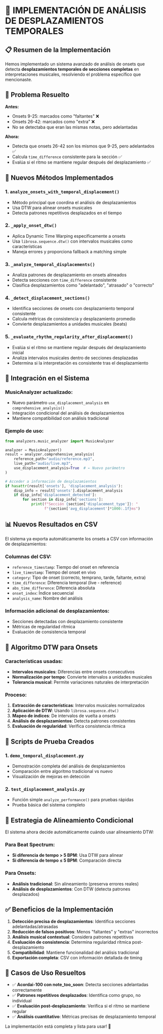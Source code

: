 # 🎯 IMPLEMENTACIÓN DE ANÁLISIS DE DESPLAZAMIENTOS TEMPORALES

## 📋 **Resumen de la Implementación**

Hemos implementado un sistema avanzado de análisis de onsets que detecta **desplazamientos temporales de secciones completas** en interpretaciones musicales, resolviendo el problema específico que mencionaste.

## 🎵 **Problema Resuelto**

**Antes:**
- Onsets 9-25: marcados como "faltantes" ❌
- Onsets 26-42: marcados como "extra" ❌
- No se detectaba que eran las mismas notas, pero adelantadas

**Ahora:**
- Detecta que onsets 26-42 son los mismos que 9-25, pero adelantados ✅
- Calcula `time_difference` consistente para la sección ✅
- Evalúa si el ritmo se mantiene regular después del desplazamiento ✅

## 🔧 **Nuevos Métodos Implementados**

### 1. **`analyze_onsets_with_temporal_displacement()`**
- Método principal que coordina el análisis de desplazamientos
- Usa DTW para alinear onsets musicales
- Detecta patrones repetitivos desplazados en el tiempo

### 2. **`_apply_onset_dtw()`**
- Aplica Dynamic Time Warping específicamente a onsets
- Usa `librosa.sequence.dtw()` con intervalos musicales como características
- Maneja errores y proporciona fallback a matching simple

### 3. **`_analyze_temporal_displacements()`**
- Analiza patrones de desplazamiento en onsets alineados
- Detecta secciones con `time_difference` consistente
- Clasifica desplazamientos como "adelantado", "atrasado" o "correcto"

### 4. **`_detect_displacement_sections()`**
- Identifica secciones de onsets con desplazamiento temporal consistente
- Calcula métricas de consistencia y desplazamiento promedio
- Convierte desplazamientos a unidades musicales (beats)

### 5. **`_evaluate_rhythm_regularity_after_displacement()`**
- Evalúa si el ritmo se mantiene regular después del desplazamiento inicial
- Analiza intervalos musicales dentro de secciones desplazadas
- Determina si la interpretación es consistente tras el desplazamiento

## 🚀 **Integración en el Sistema**

### **MusicAnalyzer actualizado:**
- Nuevo parámetro `use_displacement_analysis` en `comprehensive_analysis()`
- Integración condicional del análisis de desplazamientos
- Mantiene compatibilidad con análisis tradicional

### **Ejemplo de uso:**
```python
from analyzers.music_analyzer import MusicAnalyzer

analyzer = MusicAnalyzer()
result = analyzer.comprehensive_analysis(
    reference_path="audio/reference.mp3",
    live_path="audio/live.mp3",
    use_displacement_analysis=True  # ← Nuevo parámetro
)

# Acceder a información de desplazamientos
if hasattr(result['onsets'], 'displacement_analysis'):
    disp_info = result['onsets'].displacement_analysis
    if disp_info['displacement_detected']:
        for section in disp_info['sections']:
            print(f"Sección {section['displacement_type']}: "
                  f"{section['avg_displacement']*1000:.1f}ms")
```

## 📊 **Nuevos Resultados en CSV**

El sistema ya exporta automáticamente los onsets a CSV con información de desplazamientos:

### **Columnas del CSV:**
- `reference_timestamp`: Tiempo del onset en referencia
- `live_timestamp`: Tiempo del onset en vivo  
- `category`: Tipo de onset (correcto, temprano, tarde, faltante, extra)
- `time_difference`: Diferencia temporal (live - reference)
- `abs_time_difference`: Diferencia absoluta
- `onset_index`: Índice secuencial
- `analysis_name`: Nombre del análisis

### **Información adicional de desplazamientos:**
- Secciones detectadas con desplazamiento consistente
- Métricas de regularidad rítmica
- Evaluación de consistencia temporal

## 🎯 **Algoritmo DTW para Onsets**

### **Características usadas:**
- **Intervalos musicales**: Diferencias entre onsets consecutivos
- **Normalización por tempo**: Convierte intervalos a unidades musicales
- **Tolerancia musical**: Permite variaciones naturales de interpretación

### **Proceso:**
1. **Extracción de características**: Intervalos musicales normalizados
2. **Aplicación de DTW**: Usando `librosa.sequence.dtw()`
3. **Mapeo de índices**: De intervalos de vuelta a onsets
4. **Análisis de desplazamientos**: Detecta patrones consistentes
5. **Evaluación de regularidad**: Verifica consistencia rítmica

## 🧪 **Scripts de Prueba Creados**

### 1. **`demo_temporal_displacement.py`**
- Demostración completa del análisis de desplazamientos
- Comparación entre algoritmo tradicional vs nuevo
- Visualización de mejoras en detección

### 2. **`test_displacement_analysis.py`**
- Función simple `analyze_performance()` para pruebas rápidas
- Prueba básica del sistema completo

## 🔄 **Estrategia de Alineamiento Condicional**

El sistema ahora decide automáticamente cuándo usar alineamiento DTW:

### **Para Beat Spectrum:**
- **Si diferencia de tempo > 5 BPM**: Usa DTW para alinear
- **Si diferencia de tempo ≤ 5 BPM**: Comparación directa

### **Para Onsets:**
- **Análisis tradicional**: Sin alineamiento (preserva errores reales)
- **Análisis de desplazamientos**: Con DTW (detecta patrones desplazados)

## ✅ **Beneficios de la Implementación**

1. **Detección precisa de desplazamientos**: Identifica secciones adelantadas/atrasadas
2. **Reducción de falsos positivos**: Menos "faltantes" y "extras" incorrectos
3. **Análisis musical contextual**: Considera patrones repetitivos
4. **Evaluación de consistencia**: Determina regularidad rítmica post-desplazamiento
5. **Compatibilidad**: Mantiene funcionalidad del análisis tradicional
6. **Exportación completa**: CSV con información detallada de timing

## 🎼 **Casos de Uso Resueltos**

- ✅ **Acordai-100 con note_too_soon**: Detecta secciones adelantadas correctamente
- ✅ **Patrones repetitivos desplazados**: Identifica como grupo, no individual
- ✅ **Evaluación post-desplazamiento**: Verifica si el ritmo se mantiene regular
- ✅ **Análisis cuantitativo**: Métricas precisas de desplazamiento temporal

La implementación está completa y lista para usar! 🎉
